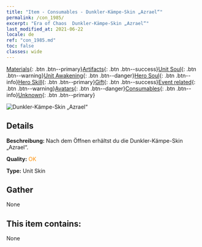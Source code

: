```yaml
---
title: "Item - Consumables - Dunkler-Kämpe-Skin „Azrael“"
permalink: /con_1985/
excerpt: "Era of Chaos  Dunkler-Kämpe-Skin „Azrael“"
last_modified_at: 2021-06-22
locale: de
ref: "con_1985.md"
toc: false
classes: wide
---
```

 [Materials](/ItemsDE/){: .btn .btn--primary}[Artifacts](/ItemsDE/Artifacts/){: .btn .btn--success}[Unit Soul](/ItemsDE/UnitSoul/){: .btn .btn--warning}[Unit Awakening](/ItemsDE/UnitAwakening/){: .btn .btn--danger}[Hero Soul](/ItemsDE/HeroSoul/){: .btn .btn--info}[Hero Skill](/ItemsDE/HeroSkill/){: .btn .btn--primary}[Gift](/ItemsDE/Gift/){: .btn .btn--success}[Event related](/ItemsDE/Events/){: .btn .btn--warning}[Avatars](/ItemsDE/Avatars/){: .btn .btn--danger}[Consumables](/ItemsDE/Consumables/){: .btn .btn--info}[Unknown](/ItemsDE/Unknown/){: .btn .btn--primary}

 ![Dunkler-Kämpe-Skin „Azrael“](/images/u/ti_sishenpifu2.jpg)

## Details
 **Beschreibung:** Nach dem Öffnen erhältst du die Dunkler-Kämpe-Skin „Azrael“.

 **Quality:** <span style="color: #FF8C00">OK</span>

 **Type:** Unit Skin

## Gather

  None

## This item contains:

  None

